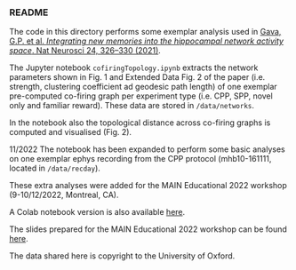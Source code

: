 ### README

The code in this directory performs some exemplar analysis used in [Gava, G.P. et al. *Integrating new memories into the hippocampal network activity space*. Nat Neurosci 24, 326–330 (2021)](https://doi.org/10.1038/s41593-021-00804-w).

The Jupyter notebook `cofiringTopology.ipynb` extracts the network parameters shown in Fig. 1 and Extended Data Fig. 2 of the paper (i.e. strength, clustering coefficient ad geodesic path length) of one exemplar pre-computed co-firing graph per experiment type (i.e. CPP, SPP, novel only and familiar reward). These data are stored in `/data/networks`.

In the notebook also the topological distance across co-firing graphs is computed and visualised (Fig. 2).

11/2022
The notebook has been expanded to perform some basic analyses on one exemplar ephys recording from the CPP protocol (mhb10-161111, located in `/data/recday`).

These extra analyses were added for the MAIN Educational 2022 workshop (9-10/12/2022, Montreal, CA).

A Colab notebook version is also available [here](https://colab.research.google.com/drive/1eQjaabGHZFHwYjiM516S0UjeL9B3-2iZ#scrollTo=Rvuf55uzAKXn).

The slides prepared for the MAIN Educational 2022 workshop can be found [here](https://drive.google.com/file/d/1Xcofqd6-ZLnobqgeFjv_78vyV4ll4Cpj/view?usp=sharing).

The data shared here is copyright to the University of Oxford.